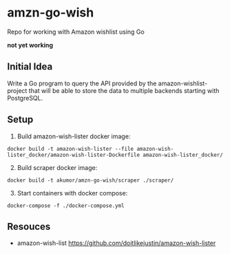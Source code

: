 # amzn-go-wish
Repo for working with Amazon wishlist using Go

**not yet working**

## Initial Idea

Write a Go program to query the API provided by the amazon-wishlist-project that will be able to store the data to multiple backends starting with PostgreSQL.

## Setup

1. Build amazon-wish-lister docker image:
```
docker build -t amazon-wish-lister --file amazon-wish-lister_docker/amazon-wish-lister-Dockerfile amazon-wish-lister_docker/
```
2. Build scraper docker image:
```
docker build -t akumor/amzn-go-wish/scraper ./scraper/ 
```
3. Start containers with docker compose:
```
docker-compose -f ./docker-compose.yml
```

## Resouces
* amazon-wish-list https://github.com/doitlikejustin/amazon-wish-lister
